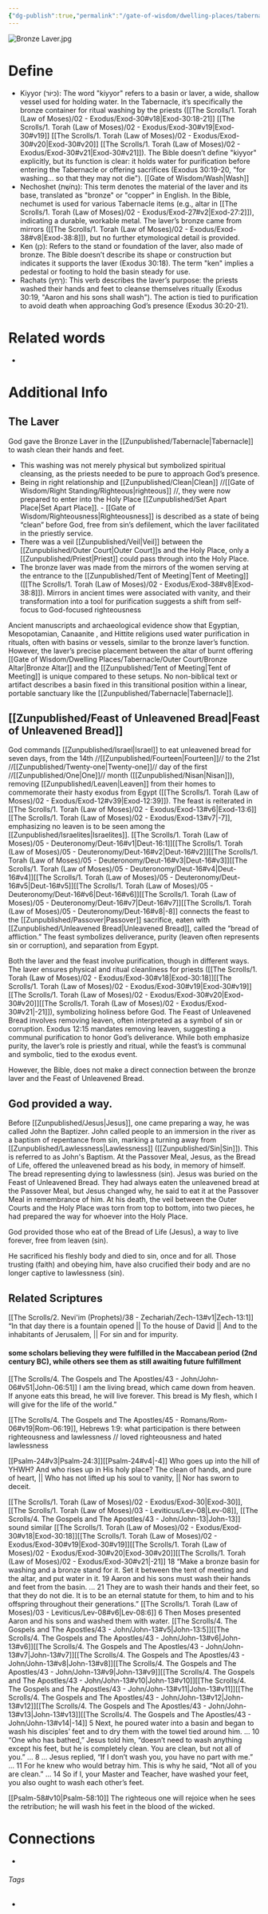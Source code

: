 ```yaml
---
{"dg-publish":true,"permalink":"/gate-of-wisdom/dwelling-places/tabernacle/outer-court/bronze-laver/","tags":["#GateWisdom","#Tabernacle","#OuterCourt"]}
---
```


![Bronze Laver.jpg](/img/user/Assets/attachments/Bronze%20Laver.jpg)
# Define
- Kiyyor (כִּיּוֹר): The word "kiyyor" refers to a basin or laver, a wide, shallow vessel used for holding water. In the Tabernacle, it’s specifically the bronze container for ritual washing by the priests ([[The Scrolls/1. Torah (Law of Moses)/02 - Exodus/Exod-30#v18\|Exod-30:18-21]] [[The Scrolls/1. Torah (Law of Moses)/02 - Exodus/Exod-30#v19\|Exod-30#v19]] [[The Scrolls/1. Torah (Law of Moses)/02 - Exodus/Exod-30#v20\|Exod-30#v20]] [[The Scrolls/1. Torah (Law of Moses)/02 - Exodus/Exod-30#v21\|Exod-30#v21]]). The Bible doesn’t define "kiyyor" explicitly, but its function is clear: it holds water for purification before entering the Tabernacle or offering sacrifices (Exodus 30:19-20, "for washing... so that they may not die"). [[Gate of Wisdom/Wash\|Wash]]
- Nechoshet (נְחֹשֶׁת): This term denotes the material of the laver and its base, translated as "bronze" or "copper" in English. In the Bible, nechumet is used for various Tabernacle items (e.g., altar in [[The Scrolls/1. Torah (Law of Moses)/02 - Exodus/Exod-27#v2\|Exod-27:2]]), indicating a durable, workable metal. The laver’s bronze came from mirrors ([[The Scrolls/1. Torah (Law of Moses)/02 - Exodus/Exod-38#v8\|Exod-38:8]]), but no further etymological detail is provided.
- Ken (כֵּן): Refers to the stand or foundation of the laver, also made of bronze. The Bible doesn’t describe its shape or construction but indicates it supports the laver (Exodus 30:18). The term "ken" implies a pedestal or footing to hold the basin steady for use.
- Rachats (רָחַץ): This verb describes the laver’s purpose: the priests washed their hands and feet to cleanse themselves ritually (Exodus 30:19, "Aaron and his sons shall wash"). The action is tied to purification to avoid death when approaching God’s presence (Exodus 30:20-21).

# Related words
- 

# Additional Info

## The Laver
God gave the Bronze Laver in the [[Zunpublished/Tabernacle\|Tabernacle]] to wash clean their hands and feet.
- This washing was not merely physical but symbolized spiritual cleansing, as the priests needed to be pure to approach God’s presence.
- Being in right relationship and [[Zunpublished/Clean\|Clean]] //[[Gate of Wisdom/Right Standing/Righteous\|righteous]] //, they were now prepared to enter into the Holy Place [[Zunpublished/Set Apart Place\|Set Apart Place]].
	  - [[Gate of Wisdom/Righteousness\|Righteousness]] is described as a state of being “clean” before God, free from sin’s defilement, which the laver facilitated in the priestly service.
- There was a veil [[Zunpublished/Veil\|Veil]] between the [[Zunpublished/Outer Court\|Outer Court]]s and the Holy Place, only a [[Zunpublished/Priest\|Priest]] could pass through into the Holy Place.
- The bronze laver was made from the mirrors of the women serving at the entrance to the [[Zunpublished/Tent of Meeting\|Tent of Meeting]] ([[The Scrolls/1. Torah (Law of Moses)/02 - Exodus/Exod-38#v8\|Exod-38:8]]). Mirrors in ancient times were associated with vanity, and their transformation into a tool for purification suggests a shift from self-focus to God-focused righteousness

Ancient manuscripts and archaeological evidence show that Egyptian, Mesopotamian, Canaanite , and Hittite religions used water purification in rituals, often with basins or vessels, similar to the bronze laver’s function. However, the laver’s precise placement between the altar of burnt offering [[Gate of Wisdom/Dwelling Places/Tabernacle/Outer Court/Bronze Altar\|Bronze Altar]] and the [[Zunpublished/Tent of Meeting\|Tent of Meeting]] is unique compared to these setups. No non-biblical text or artifact describes a basin fixed in this transitional position within a linear, portable sanctuary like the [[Zunpublished/Tabernacle\|Tabernacle]].

## [[Zunpublished/Feast of Unleavened Bread\|Feast of Unleavened Bread]]
God commands [[Zunpublished/Israel\|Israel]] to eat unleavened bread for seven days, from the 14th //[[Zunpublished/Fourteen\|Fourteen]]// to the 21st //[[Zunpublished/Twenty-one\|Twenty-one]]// day of the first //[[Zunpublished/One\|One]]// month ([[Zunpublished/Nisan\|Nisan]]), removing [[Zunpublished/Leaven\|Leaven]] from their homes to commemorate their hasty exodus from Egypt ([[The Scrolls/1. Torah (Law of Moses)/02 - Exodus/Exod-12#v39\|Exod-12:39]]). The feast is reiterated in [[The Scrolls/1. Torah (Law of Moses)/02 - Exodus/Exod-13#v6\|Exod-13:6]][[The Scrolls/1. Torah (Law of Moses)/02 - Exodus/Exod-13#v7\|-7]], emphasizing no leaven is to be seen among the [[Zunpublished/Israelites\|Israelites]]. 
[[The Scrolls/1. Torah (Law of Moses)/05 - Deuteronomy/Deut-16#v1\|Deut-16:1]][[The Scrolls/1. Torah (Law of Moses)/05 - Deuteronomy/Deut-16#v2\|Deut-16#v2]][[The Scrolls/1. Torah (Law of Moses)/05 - Deuteronomy/Deut-16#v3\|Deut-16#v3]][[The Scrolls/1. Torah (Law of Moses)/05 - Deuteronomy/Deut-16#v4\|Deut-16#v4]][[The Scrolls/1. Torah (Law of Moses)/05 - Deuteronomy/Deut-16#v5\|Deut-16#v5]][[The Scrolls/1. Torah (Law of Moses)/05 - Deuteronomy/Deut-16#v6\|Deut-16#v6]][[The Scrolls/1. Torah (Law of Moses)/05 - Deuteronomy/Deut-16#v7\|Deut-16#v7]][[The Scrolls/1. Torah (Law of Moses)/05 - Deuteronomy/Deut-16#v8\|-8]] connects the feast to the [[Zunpublished/Passover\|Passover]] sacrifice, eaten with [[Zunpublished/Unleavened Bread\|Unleavened Bread]], called the “bread of affliction.” The feast symbolizes deliverance, purity (leaven often represents sin or corruption), and separation from Egypt.

Both the laver and the feast involve purification, though in different ways. The laver ensures physical and ritual cleanliness for priests ([[The Scrolls/1. Torah (Law of Moses)/02 - Exodus/Exod-30#v18\|Exod-30:18]][[The Scrolls/1. Torah (Law of Moses)/02 - Exodus/Exod-30#v19\|Exod-30#v19]][[The Scrolls/1. Torah (Law of Moses)/02 - Exodus/Exod-30#v20\|Exod-30#v20]][[The Scrolls/1. Torah (Law of Moses)/02 - Exodus/Exod-30#v21\|-21]]), symbolizing holiness before God. The Feast of Unleavened Bread involves removing leaven, often interpreted as a symbol of sin or corruption. Exodus 12:15 mandates removing leaven, suggesting a communal purification to honor God’s deliverance. While both emphasize purity, the laver’s role is priestly and ritual, while the feast’s is communal and symbolic, tied to the exodus event.

However, the Bible, does not make a direct connection between the bronze laver and the Feast of Unleavened Bread.

## God provided a way.

Before [[Zunpublished/Jesus\|Jesus]], one came preparing a way, he was called John the Baptizer.
	 John called people to an immersion in the river as a baptism of repentance from sin, marking a turning away from [[Zunpublished/Lawlessness\|Lawlessness]] ([[Zunpublished/Sin\|Sin]]). This is referred to as John's Baptism.
At the Passover Meal, Jesus, as the Bread of Life, offered the unleavened bread as his body, in memory of himself.
	 The bread representing dying to lawlessness (sin). Jesus was buried on the Feast of Unleavened Bread.
	 They had always eaten the unleavened bread at the Passover Meal, but Jesus changed why, he said to eat it at the Passover Meal in remembrance of him.
	 At his death, the veil between the Outer Courts and the Holy Place was torn from top to bottom, into two pieces, he had prepared the way for whoever into the Holy Place.

God provided those who eat of the Bread of Life (Jesus), a way to live forever, free from leaven (sin).

He sacrificed his fleshly body and died to sin, once and for all. Those trusting (faith) and obeying him, have also crucified their body and are no longer captive to lawlessness (sin).

## Related Scriptures

[[The Scrolls/2. Nevi'im (Prophets)/38 - Zechariah/Zech-13#v1\|Zech-13:1]] “In that day there is a fountain opened || To the house of David || And to the inhabitants of Jerusalem, || For sin and for impurity. 
#### some scholars believing they were fulfilled in the Maccabean period (2nd century BC), while others see them as still awaiting future fulfillment

[[The Scrolls/4. The Gospels and The Apostles/43 - John/John-06#v51\|John-06:51]] I am the living bread, which came down from heaven. If anyone eats this bread, he will live forever. This bread is My flesh, which I will give for the life of the world.”

[[The Scrolls/4. The Gospels and The Apostles/45 - Romans/Rom-06#v19\|Rom-06:19]], Hebrews 1:9: what participation is there between righteousness and lawlessness // loved righteousness and hated lawlessness

[[Psalm-24#v3\|Psalm-24:3]][[Psalm-24#v4\|-4]] Who goes up into the hill of YHWH? And who rises up in His holy place? The clean of hands, and pure of heart, || Who has not lifted up his soul to vanity, || Nor has sworn to deceit.


[[The Scrolls/1. Torah (Law of Moses)/02 - Exodus/Exod-30\|Exod-30]], [[The Scrolls/1. Torah (Law of Moses)/03 - Leviticus/Lev-08\|Lev-08]], [[The Scrolls/4. The Gospels and The Apostles/43 - John/John-13\|John-13]]  sound similar
[[The Scrolls/1. Torah (Law of Moses)/02 - Exodus/Exod-30#v18\|Exod-30:18]][[The Scrolls/1. Torah (Law of Moses)/02 - Exodus/Exod-30#v19\|Exod-30#v19]][[The Scrolls/1. Torah (Law of Moses)/02 - Exodus/Exod-30#v20\|Exod-30#v20]][[The Scrolls/1. Torah (Law of Moses)/02 - Exodus/Exod-30#v21\|-21]]  18 “Make a bronze basin for washing and a bronze stand for it. Set it between the tent of meeting and the altar, and put water in it. 19 Aaron and his sons must wash their hands and feet from the basin. ... 21 They are to wash their hands and their feet, so that they do not die. It is to be an eternal statute for them, to him and to his offspring throughout their generations.”
[[The Scrolls/1. Torah (Law of Moses)/03 - Leviticus/Lev-08#v6\|Lev-08:6]]  6 Then Moses presented Aaron and his sons and washed them with water. 
[[The Scrolls/4. The Gospels and The Apostles/43 - John/John-13#v5\|John-13:5]][[The Scrolls/4. The Gospels and The Apostles/43 - John/John-13#v6\|John-13#v6]][[The Scrolls/4. The Gospels and The Apostles/43 - John/John-13#v7\|John-13#v7]][[The Scrolls/4. The Gospels and The Apostles/43 - John/John-13#v8\|John-13#v8]][[The Scrolls/4. The Gospels and The Apostles/43 - John/John-13#v9\|John-13#v9]][[The Scrolls/4. The Gospels and The Apostles/43 - John/John-13#v10\|John-13#v10]][[The Scrolls/4. The Gospels and The Apostles/43 - John/John-13#v11\|John-13#v11]][[The Scrolls/4. The Gospels and The Apostles/43 - John/John-13#v12\|John-13#v12]][[The Scrolls/4. The Gospels and The Apostles/43 - John/John-13#v13\|John-13#v13]][[The Scrolls/4. The Gospels and The Apostles/43 - John/John-13#v14\|-14]]  5 Next, he poured water into a basin and began to wash his disciples’ feet and to dry them with the towel tied around him. ... 10 “One who has bathed,” Jesus told him, “doesn’t need to wash anything except his feet, but he is completely clean. You are clean, but not all of you.” ... 8 ... Jesus replied, “If I don’t wash you, you have no part with me.” ... 11 For he knew who would betray him. This is why he said, “Not all of you are clean.” ... 14 So if I, your Master and Teacher, have washed your feet, you also ought to wash each other’s feet.


[[Psalm-58#v10\|Psalm-58:10]] The righteous one will rejoice when he sees the retribution; he will wash his feet in the blood of the wicked.
# Connections
- 

###### Tags
- 